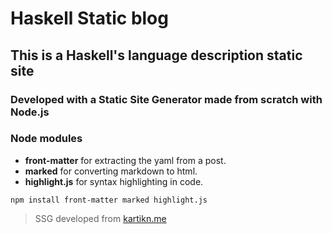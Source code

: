# Haskell Static blog
## This is a Haskell's language description static site
### Developed with a Static Site Generator made from scratch with Node.js

### Node modules
* **front-matter** for extracting the yaml from a post.
* **marked** for converting markdown to html.
* **highlight.js** for syntax highlighting in code.

`npm install front-matter marked highlight.js`

>SSG developed from [kartikn.me](https://kartikn.me/writing/node-ssg)


